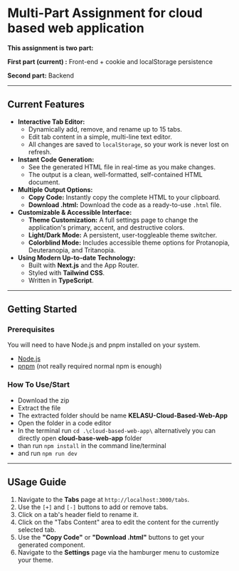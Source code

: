# Multi-Part Assignment for cloud based web application

**This assignment is two part:**

**First part (current) :** Front-end + cookie and localStorage persistence

**Second part:** Backend

---

## Current Features

* **Interactive Tab Editor:**
    * Dynamically add, remove, and rename up to 15 tabs.
    * Edit tab content in a simple, multi-line text editor.
    * All changes are saved to `localStorage`, so your work is never lost on refresh.
* **Instant Code Generation:**
    * See the generated HTML file in real-time as you make changes.
    * The output is a clean, well-formatted, self-contained HTML document.
* **Multiple Output Options:**
    * **Copy Code:** Instantly copy the complete HTML to your clipboard.
    * **Download .html:** Download the code as a ready-to-use `.html` file.
* **Customizable & Accessible Interface:**
    * **Theme Customization:** A full settings page to change the application's primary, accent, and destructive colors.
    * **Light/Dark Mode:** A persistent, user-toggleable theme switcher.
    * **Colorblind Mode:** Includes accessible theme options for Protanopia, Deuteranopia, and Tritanopia.
* **Using Modern Up-to-date Technology:**
    * Built with **Next.js** and the App Router.
    * Styled with **Tailwind CSS**.
    * Written in **TypeScript**.

---

## Getting Started

### Prerequisites

You will need to have Node.js and pnpm installed on your system.

* [Node.js](https://nodejs.org/)
* [pnpm](https://pnpm.io/installation) (not really required normal npm is enough)

### How To Use/Start

* Download the zip
* Extract the file
* The extracted folder should be name **KELASU-Cloud-Based-Web-App**
* Open the folder in a code editor
* In the terminal run ` cd .\cloud-based-web-app\ ` alternatively you can directly open **cloud-base-web-app** folder
* than run `npm install` in the command line/terminal
* and run `npm run dev`
---

##  USage Guide

1.  Navigate to the **Tabs** page at `http://localhost:3000/tabs`.
2.  Use the `[+]` and `[-]` buttons to add or remove tabs.
3.  Click on a tab's header field to rename it.
4.  Click on the "Tabs Content" area to edit the content for the currently selected tab.
5.  Use the **"Copy Code"** or **"Download .html"** buttons to get your generated component.
6.  Navigate to the **Settings** page via the hamburger menu to customize your theme.


